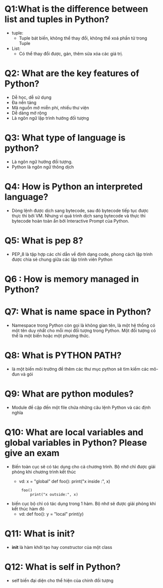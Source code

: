 #  Q1:What is the difference between list and tuples in Python?
-   tuple:
    - Tuple bát biến, không thể thay đổi, không thể xoá phần tử trong Tuple
- List: 
    - Có thể thay đổi được, gán, thêm sửa xóa các giá trị.

# Q2: What are the key features of Python?
- Dễ học, dễ sử dụng
- Đa nền tảng
- Mã nguồn mở miễn phí, nhiều thư viện
- Dễ dàng mở rộng
- Là ngôn ngữ lập trình hướng đối tượng

# Q3: What type of language is python?
- Là ngôn ngữ hướng đối tượng.
- Python là ngôn ngữ thông dịch

# Q4: How is Python an interpreted language?
- Dòng lệnh được dịch sang bytecode, sau đó bytecode tiếp tục được thực thi bởi VM. Nhưng vì quá trình  dịch sang bytecode và thực thi bytecode hoàn toàn ẩn bởi Interactive Prompt của Python.

# Q5: What is pep 8?
 -  PEP_8  là tập hợp các chỉ dẫn về định dạng code, phong cách lập trình được chia sẻ chung giữa các lập trình viên Python 

# Q6 : How is memory managed in Python?

# Q7: What is name space in Python?
- Namespace trong Python còn gọi là không gian tên, là một hệ thống có một tên duy nhất cho mỗi mọi đối tượng trong Python. Một đối tượng có thể là một biến hoặc một phương thức.

# Q8:  What is PYTHON PATH?
-  là một biến môi trường để thêm các thư mục python sẽ tìm kiếm các mô-đun và gói
# Q9: What are python modules?
- Module đề cập đến một file chứa những câu lệnh Python và các định nghĩa

# Q10: What are local variables and global variables in Python? Please give an exam
- Biến toàn cục sẽ có tác dụng cho cả chương trình. Bộ nhớ chỉ được giải phóng khi chương trình kết thúc
     - vd: 
            x = "global"
            def foo():
                print("x inside :", x)
 
            foo()
                print("x outside:", x)

- biến cục bộ chỉ có tác dụng trong 1 hàm. Bộ nhớ sẽ được giải phóng khi kết thúc hàm đó
    - vd: 
        def foo():
            y = "local"
            print(y)

# Q11: What is __init__?
- __init__ là hàm khởi tạo hay constructor của một class

# Q12: What is self in Python?
- self biến đại diện cho thể hiện của chính đối tượng
